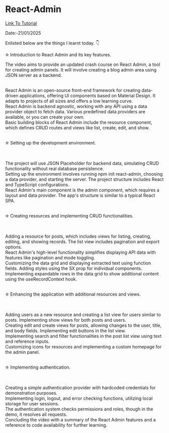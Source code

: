 # React-Admin


<a href = "https://www.youtube.com/watch?v=PyaSnpXssks"> Link To Tutorial </a>
<br>

Date:-21/01/2025 
<br>

Enlisted below are the things I learnt today. 👇
<br>



✮ Introduction to React Admin and its key features.



The video aims to provide an updated crash course on React Admin, a tool for creating admin panels. It will involve creating a blog admin area using JSON server as a backend.

<br>
React Admin is an open-source front-end framework for creating data-driven applications, offering UI components based on Material Design. It adapts to projects of all sizes and offers a low learning curve.

<br>
React Admin is backend agnostic, working with any API using a data provider object to fetch data. Various predefined data providers are available, or you can create your own.

<br>
Basic building blocks of React Admin include the resource component, which defines CRUD routes and views like list, create, edit, and show.
<br>

<br>


✮ Setting up the development environment.

<br>


<br>
The project will use JSON Placeholder for backend data, simulating CRUD functionality without real database persistence.

<br>
Setting up the environment involves running npm init react-admin, choosing a data provider, and starting the server. The project structure includes React and TypeScript configurations.

<br>
React Admin's main component is the admin component, which requires a layout and data provider. The app's structure is similar to a typical React SPA.
<br>


<br>


✮ Creating resources and implementing CRUD functionalities.

<br>

<br>
Adding a resource for posts, which includes views for listing, creating, editing, and showing records. The list view includes pagination and export options.

<br>
React Admin's high-level functionality simplifies displaying API data with features like pagination and mode toggling.

<br>
Customizing the data grid and displaying extracted text using function fields. Adding styles using the SX prop for individual components.

<br>
Implementing expandable rows in the data grid to show additional content using the useRecordContext hook.
<br>

<br>

✮ Enhancing the application with additional resources and views.

<br>

<br>
Adding users as a new resource and creating a list view for users similar to posts. Implementing show views for both posts and users.

<br>
Creating edit and create views for posts, allowing changes to the user, title, and body fields. Implementing edit buttons in the list view.

<br>
Implementing search and filter functionalities in the post list view using text and reference inputs.

<br>
Customizing icons for resources and implementing a custom homepage for the admin panel.

<br>

<br>


✮ Implementing authentication.

<br>


<br>
Creating a simple authentication provider with hardcoded credentials for demonstration purposes.

<br>
Implementing login, logout, and error checking functions, utilizing local storage for user sessions.

<br>
The authentication system checks permissions and roles, though in the demo, it resolves all requests.

<br>
Concluding the video with a summary of the React Admin features and a reference to code availability for further learning.
